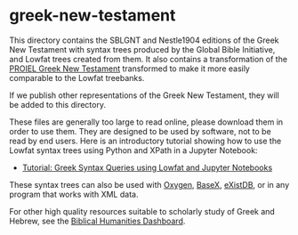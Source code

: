 greek-new-testament
===================

This directory contains the SBLGNT and Nestle1904 editions of the Greek New Testament with syntax trees produced by the Global Bible Initiative, and Lowfat trees created from them.  It also contains a transformation of the [PROIEL Greek New Testament](https://proiel.github.io) transformed to make it more easily comparable to the Lowfat treebanks.

If we publish other representations of the Greek New Testament, they will be added to this directory.

These files are generally too large to read online, please download them in order to use them. They are designed to be used by software, not to be read by end users.  Here is an introductory tutorial showing how to use the Lowfat syntax trees using Python and XPath in a Jupyter Notebook:

- [Tutorial: Greek Syntax Queries using Lowfat and Jupyter Notebooks](http://jonathanrobie.biblicalhumanities.org/assets/greeksyntax-tutorial.html)

These syntax trees can also be used with [Oxygen](https://www.oxygenxml.com), [BaseX](http://basex.org), [eXistDB](http://exist-db.org/), or in any program that works with XML data.

For other high quality resources suitable to scholarly study of Greek and Hebrew, see the [Biblical Humanities Dashboard](http://biblicalhumanities.org/dashboard/).
